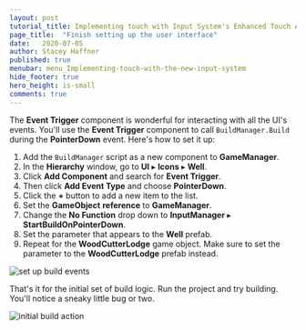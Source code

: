 ```yaml
---
layout: post
tutorial_title: Implementing touch with Input System's Enhanced Touch API
page_title:  "Finish setting up the user interface"
date:   2020-07-05
author: Stacey Haffner
published: true
menubar: menu_Implementing-touch-with-the-new-input-system
hide_footer: true
hero_height: is-small
comments: true
---
```


The **Event Trigger** component is wonderful for interacting with all the UI's events. You'll use the **Event Trigger** component to call `BuildManager.Build` during the **PointerDown** event. Here's how to set it up:

1.  Add the `BuildManager` script as a new component to **GameManager**.
2.  In the **Hierarchy** window, go to **UI** ▸ **Icons** ▸ **Well**.
3.  Click **Add Component** and search for **Event Trigger**.
4.  Then click **Add Event Type** and choose **PointerDown**.
5.  Click the **+** button to add a new item to the list.
6.  Set the **GameObject** **reference** to **GameManager**.
7.  Change the **No Function** drop down to **InputManager** ▸ **StartBuildOnPointerDown**.
8.  Set the parameter that appears to the **Well** prefab.
9.  Repeat for the **WoodCutterLodge** game object. Make sure to set the parameter to the **WoodCutterLodge** prefab instead.

![set up build events]({{page.dir}}/images/setupBuildEvents.gif)

That's it for the initial set of build logic. Run the project and try building. You'll notice a sneaky little bug or two. 

![initial build action]({{page.dir}}/images/buildAction.gif)
